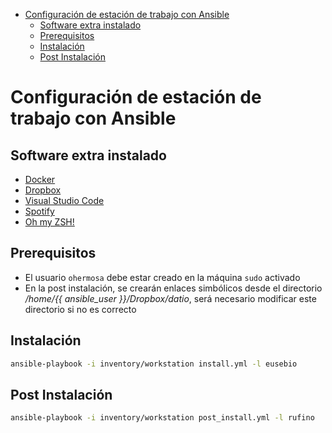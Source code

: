 - [Configuración de estación de trabajo con Ansible](#configuración-de-estación-de-trabajo-con-ansible)
  - [Software extra instalado](#software-extra-instalado)
  - [Prerequisitos](#prerequisitos)
  - [Instalación](#instalación)
  - [Post Instalación](#post-instalación)

# Configuración de estación de trabajo con Ansible

## Software extra instalado

 * [Docker](https://docs.docker.com/install/linux/docker-ce/)
 * [Dropbox](https://www.dropbox.com/)
 * [Visual Studio Code](https://code.visualstudio.com/)
 * [Spotify](https://www.spotify.com/es/premium/?checkout=false)
 * [Oh my ZSH!](https://ohmyz.sh/)

## Prerequisitos

 * El usuario `ohermosa` debe estar creado en la máquina `sudo` activado
 * En la post instalación, se crearán enlaces simbólicos desde el directorio */home/{{ ansible_user }}/Dropbox/datio*, será necesario modificar este directorio si no es correcto

## Instalación

```bash
ansible-playbook -i inventory/workstation install.yml -l eusebio
```

## Post Instalación

```bash
ansible-playbook -i inventory/workstation post_install.yml -l rufino
```
